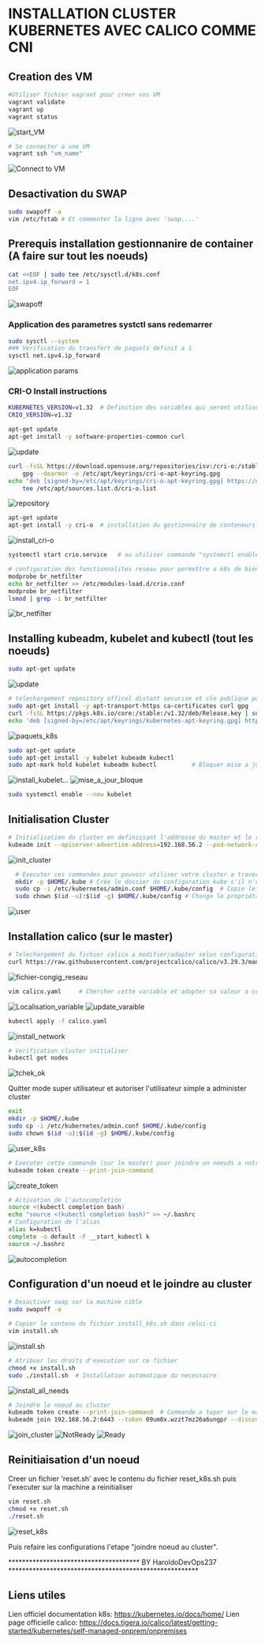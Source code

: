 # INSTALLATION CLUSTER KUBERNETES AVEC CALICO COMME CNI

## Creation des VM
```bash
#Utiliser fichier vagrant pour creer vos VM
vagrant validate
vagrant up
vagrant status
```
![start_VM](Images/photo_2.png)
```bash
# Se connecter a une VM
vagrant ssh "vm_name"
```
![Connect to VM](Images/photo_3.png)

## Desactivation du SWAP
```bash
sudo swapoff -a 
vim /etc/fstab # Et commenter la ligne avec 'swap....'
```
## Prerequis installation gestionnanire de container (A faire sur tout les noeuds)
```bash
cat <<EOF | sudo tee /etc/sysctl.d/k8s.conf
net.ipv4.ip_forward = 1
EOF
```
![swapoff](Images/photo_4.png)


### Application des parametres systctl sans redemarrer
```bash
sudo sysctl --system
### Verification du transfert de paquets definit a 1
sysctl net.ipv4.ip_forward
```
![application params](Images/photo_5.png)

### CRI-O Install instructions
```bash
KUBERNETES_VERSION=v1.32  # Definition des variables qui seront utilisees dans nos commandes
CRIO_VERSION=v1.32
```

```bash
apt-get update
apt-get install -y software-properties-common curl
```
![update](Images/photo_6.png)

```bash
curl -fsSL https://download.opensuse.org/repositories/isv:/cri-o:/stable:/$CRIO_VERSION/deb/Release.key |
    gpg --dearmor -o /etc/apt/keyrings/cri-o-apt-keyring.gpg
echo "deb [signed-by=/etc/apt/keyrings/cri-o-apt-keyring.gpg] https://download.opensuse.org/repositories/isv:/cri-o:/stable:/$CRIO_VERSION/deb/ /" |
    tee /etc/apt/sources.list.d/cri-o.list
```
![repository](Images/photo_7.png)

```bash
apt-get update
apt-get install -y cri-o  # installation du gestionnaire de conteneurs CRI-O
```
![install_cri-o](Images/photo_8.png)

```bash
systemctl start crio.service   # ou utiliser commande "systemctl enable --now crio.service"
```

```bash
# configuration des fonctionnalites reseau pour permettre a k8s de bien gerer son trafic(applications des regles de firewall) venant des ponts
modprobe br_netfilter
echo br_netfilter >> /etc/modules-load.d/crio.conf
modprobe br_netfilter
lsmod | grep -i br_netfilter
```
![br_netfilter](Images/photo_9.png)

## Installing kubeadm, kubelet and kubectl (tout les noeuds)
```bash
sudo apt-get update
```
![update](Images/photo_10.png)
```bash
# telechargement repository officel distant securise et cle publique pour verifier paquets k8s
sudo apt-get install -y apt-transport-https ca-certificates curl gpg
curl -fsSL https://pkgs.k8s.io/core:/stable:/v1.32/deb/Release.key | sudo gpg --dearmor -o /etc/apt/keyrings/kubernetes-apt-keyring.gpg
echo 'deb [signed-by=/etc/apt/keyrings/kubernetes-apt-keyring.gpg] https://pkgs.k8s.io/core:/stable:/v1.32/deb/ /' | sudo tee /etc/apt/sources.list.d/kubernetes.list
```
![paquets_k8s](Images/photo_11.png)

```bash
sudo apt-get update
sudo apt-get install -y kubelet kubeadm kubectl 
sudo apt-mark hold kubelet kubeadm kubectl          # Bloquer mise a jour automatique de ces paquets 
```
![install_kubelet...](Images/photo_12.png)
![mise_a_jour_bloque](Images/photo_13.png)

```bash
sudo systemctl enable --now kubelet
```


## Initialisation Cluster
```bash
# Initialisation du cluster en definissant l'addresse du master et le réseau IP interne du cluster pour les pods
kubeadm init --apiserver-advertise-address=192.168.56.2 --pod-network-cidr=10.244.0.0/16 
```
![init_cluster](Images/photo_14.png)

```bash
  # Executer ces commandes pour pouvoir utiliser votre cluster a travers l'utilisateur actuel
  mkdir -p $HOME/.kube # Crée le dossier de configuration kube s'il n'existe pas
  sudo cp -i /etc/kubernetes/admin.conf $HOME/.kube/config  # Copie le fichier de configuration généré par kubeadm
  sudo chown $(id -u):$(id -g) $HOME/.kube/config # Change le propriétaire du fichier pour l'utilisateur actuel
```
![user](Images/photo_15.png)

## Installation calico (sur le master)

```bash
# Telechargement du fichier calico a modifier/adapter selon configuration reseau cluster
curl https://raw.githubusercontent.com/projectcalico/calico/v3.29.3/manifests/calico.yaml -O
```
![fichier-congig_reseau](Images/photo_16.png)
```bash
vim calico.yaml     # Chercher cette variable et adapter sa valeur a celle de votre cidr: 'CALICO_IPV4POOL_CIDR'
```
![Localisation_variable](Images/photo_17.png)
![update_varaible](Images/photo_18.png)

```bash
kubectl apply -f calico.yaml
```
![install_network](Images/photo_19.png)

```bash
# Verification cluster initialiser
kubectl get nodes
```
![tchek_ok](Images/photo_20.png)

Quitter mode super utilisateur et autoriser l'utilisateur simple a administer cluster
```bash
exit
mkdir -p $HOME/.kube
sudo cp -i /etc/kubernetes/admin.conf $HOME/.kube/config
sudo chown $(id -u):$(id -g) $HOME/.kube/config
```
![user_k8s](Images/photo_21.png)

```bash
# Executer cette commande (sur le master) pour joindre un noeuds a notre cluster
kubeadm token create --print-join-command
```
![create_token](Images/photo_25.png)

```bash
# Activation de l'autocompletion 
source <(kubectl completion bash)  
echo "source <(kubectl completion bash)" >> ~/.bashrc 
# Configuration de l'alias
alias k=kubectl
complete -o default -F __start_kubectl k
source ~/.bashrc
```
![autocompletion](Images/photo_22.png)


## Configuration d'un noeud et le joindre au cluster

```bash
# Desactiver swap sur la machine cible
sudo swapoff -a
```
```bash
# Copier le contenu du fichier install_k8s.sh dans celui-ci
vim install.sh
```
![install.sh](Images/photo_23.png)


```bash
# Atribuer les droits d'execution sur ce fichier
chmod +x install.sh
sudo ./install.sh  # Installation automatique du necessaire
```
![install_all_needs](Images/photo_24.png)

```bash
# Joindre le noeud au cluster
kubeadm token create --print-join-command  # Commande a taper sur le master node
kubeadm join 192.168.56.2:6443 --token 09um0x.wzzt7mz26a6ungpr --discovery-token-ca-cert-hash sha256:bb8e0fd77b52a7ea3323a7d8339dd17b22a4dc4b9e54fb56697a8136b5c0ae28  # resultat attendu et a taper sur le noeud 
```
![join_cluster](Images/photo_27.png)
![NotReady](Images/photo_30.png)
![Ready](Images/photo_34.png)

## Reinitiaisation d'un noeud
Creer un fichier 'reset.sh' avec le contenu du fichier reset_k8s.sh puis l'executer sur la machine a reinitialiser
```bash
vim reset.sh
chmod +x reset.sh
./reset.sh
```
![reset_k8s](Images/photo_28.png)

Puis refaire les configurations l'etape "joindre noeud au cluster".



************************************** BY HaroldoDevOps237 *******************************************************
## Liens utiles
Lien officiel documentation k8s: https://kubernetes.io/docs/home/
Lien page officielle calico: https://docs.tigera.io/calico/latest/getting-started/kubernetes/self-managed-onprem/onpremises
